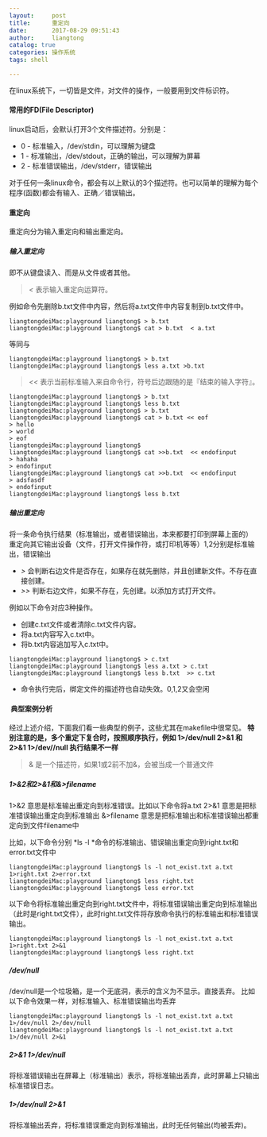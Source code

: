 ```yaml
---
layout:     post
title:      重定向
date:       2017-08-29 09:51:43
author:     liangtong
catalog: true
categories: 操作系统
tags: shell

---
```


在linux系统下，一切皆是文件，对文件的操作，一般要用到文件标识符。

#### 常用的FD(File Descriptor)

linux启动后，会默认打开3个文件描述符。分别是：   

 + 0 - 标准输入，/dev/stdin，可以理解为键盘
 + 1 - 标准输出，/dev/stdout，正确的输出，可以理解为屏幕
 + 2 - 标准错误输出，/dev/stderr，错误输出

对于任何一条linux命令，都会有以上默认的3个描述符。也可以简单的理解为每个程序(函数)都会有输入、正确／错误输出。

#### 重定向

重定向分为输入重定向和输出重定向。

##### 输入重定向

即不从键盘读入、而是从文件或者其他。
 > *<* 表示输入重定向运算符。

例如命令先删除b.txt文件中内容，然后将a.txt文件中内容复制到b.txt文件中。

```shell
liangtongdeiMac:playground liangtong$ > b.txt 
liangtongdeiMac:playground liangtong$ cat > b.txt  < a.txt 
```

等同与

```shell
liangtongdeiMac:playground liangtong$ > b.txt 
liangtongdeiMac:playground liangtong$ less a.txt >b.txt 
```

> *<<* 表示当前标准输入来自命令行，符号后边跟随的是『结束的输入字符』。

```shell
liangtongdeiMac:playground liangtong$ > b.txt 
liangtongdeiMac:playground liangtong$ less b.txt 
liangtongdeiMac:playground liangtong$ > b.txt 
liangtongdeiMac:playground liangtong$ cat > b.txt << eof
> hello
> world
> eof
liangtongdeiMac:playground liangtong$ 
liangtongdeiMac:playground liangtong$ cat >>b.txt  << endofinput
> hahaha
> endofinput
liangtongdeiMac:playground liangtong$ cat >>b.txt  << endofinput
> adsfasdf
> endofinput
liangtongdeiMac:playground liangtong$ less b.txt 

```


##### 输出重定向

将一条命令执行结果（标准输出，或者错误输出，本来都要打印到屏幕上面的）  重定向其它输出设备（文件，打开文件操作符，或打印机等等）1,2分别是标准输出，错误输出

 + *>* 会判断右边文件是否存在，如果存在就先删除，并且创建新文件。不存在直接创建。
 + *>>*  判断右边文件，如果不存在，先创建。以添加方式打开文件。

例如以下命令对应3种操作。 
 + 创建c.txt文件或者清除c.txt文件内容。
 + 将a.txt内容写入c.txt中。
 + 将b.txt内容追加写入c.txt中。

```shell
liangtongdeiMac:playground liangtong$ > c.txt
liangtongdeiMac:playground liangtong$ less a.txt > c.txt 
liangtongdeiMac:playground liangtong$ less b.txt  >> c.txt 

```

 +  命令执行完后，绑定文件的描述符也自动失效。0,1,2又会空闲

####  典型案例分析

经过上述介绍，下面我们看一些典型的例子，这些尤其在makefile中很常见。 **特别注意的是，多个重定下复合时，按照顺序执行，例如 1>/dev/null 2>&1 和 2>&1 1>/dev//null 执行结果不一样**

 > & 是一个描述符，如果1或2前不加&，会被当成一个普通文件
 
##### 1>&2和2>&1和&>filename

1>&2 意思是标准输出重定向到标准错误。比如以下命令将a.txt
2>&1 意思是把标准错误输出重定向到标准输出
&>filename 意思是把标准输出和标准错误输出都重定向到文件filename中

比如，以下命令分别 *ls -l *命令的标准输出、错误输出重定向到right.txt和error.txt文件中

```Shell
liangtongdeiMac:playground liangtong$ ls -l not_exist.txt a.txt 1>right.txt 2>error.txt
liangtongdeiMac:playground liangtong$ less right.txt 
liangtongdeiMac:playground liangtong$ less error.txt 
```

以下命令将标准输出重定向到right.txt文件中，将标准错误输出重定向到标准输出（此时是right.txt文件），此时right.txt文件将存放命令执行的标准输出和标准错误输出。

```Shell
liangtongdeiMac:playground liangtong$ ls -l not_exist.txt a.txt 1>right.txt 2>&1
liangtongdeiMac:playground liangtong$ less right.txt 
```

##### /dev/null

/dev/null是一个垃圾箱，是一个无底洞，表示的含义为不显示。直接丢弃。
比如以下命令效果一样，对标准输入、标准错误输出均丢弃

```Shell
liangtongdeiMac:playground liangtong$ ls -l not_exist.txt a.txt 1>/dev/null 2>/dev/null
liangtongdeiMac:playground liangtong$ ls -l not_exist.txt a.txt 1>/dev/null 2>&1
```

##### 2>&1 1>/dev/null 

将标准错误输出在屏幕上（标准输出）表示，将标准输出丢弃，此时屏幕上只输出标准错误日志。

##### 1>/dev/null 2>&1

将标准输出丢弃，将标准错误重定向到标准输出，此时无任何输出(均被丢弃)。
